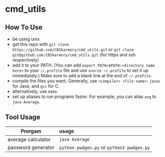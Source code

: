 # cmd_utils

## How To Use
 - be using unix
 - get this repo with `git clone https://github.com/CBSkarmory/cmd_utils.git` or 
 `git clone git@github.com:CBSkarmory/cmd_utils.git` (for https and ssh respectively)
 - add it to your PATH. (You can add `export PATH=$PATH:<directory name here>` to 
 your `~/.profile` file and use `source ~/.profile` to set it up immediately.) 
 Make sure to add a blank line at the end of `~/.profile`.
 - compile the files you want. Generally, use `<compiler> <file name>`: `javac` for Java, and `gcc` for C. 
 - alternatively, use `make`.
 - set up aliases to run programs faster. For example, you can alias `avg` to `java Average`.

## Tool Usage
|Prorgam|usage                       |
|-------|:---------------------------|
|average calculator|`java Average`|
|password generator|`python pwdgen.py` or `python3 pwdgen.py`|
